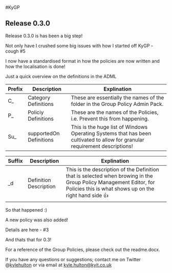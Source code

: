 #KyGP

## Release 0.3.0

Release 0.3.0 is has been a big step!

Not only have I crushed some big issues with how I started off KyGP - cough #5

I now have a standardised format in how the policies are now written and how the localisation is done!

Just a quick overview on the definitions in the ADML

Prefix | Description | Explination
------ | ----------- | -----------
C_ | Category Definitions | These are essentially the names of the folder in the Group Policy Admin Pack.
P_ | Policiy Definitions | These are the names of the Policies, i.e. Prevent this from happening.
Su_ | supportedOn Definitions | This is the huge list of Windows Operating Systems that has been cultivated to allow for granular requirement descriptions!

Suffix | Description | Explination
------ | ----------- | -----------
_d | Definition Description | This is the description of the Definition that is selected when browing in the Group Policy Management Editor, for Policies this is what shows up on the right hand side :+1:

So that happened :)

A new policy was also added!

Details are here - #3

And thats that for 0.3! 

For a reference of the Group Policies, please check out the readme.docx.

If you have any questions or suggestions; contact me on Twitter @[kylehulton](https://www.twitter.com/kylehulton) or via email at kyle.hulton@kyit.co.uk
